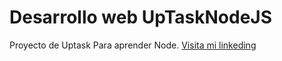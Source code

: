 # Desarrollo web UpTaskNodeJS
Proyecto de Uptask Para aprender Node.
[Visita mi linkeding](https://www.linkedin.com/in/ariel-sosa-5a0b251b5/)
